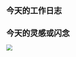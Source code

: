 ## 今天的工作日志

## 今天的灵感或闪念

![](https://my-public-pic.oss-cn-hangzhou.aliyuncs.com/202206040120062.png)

